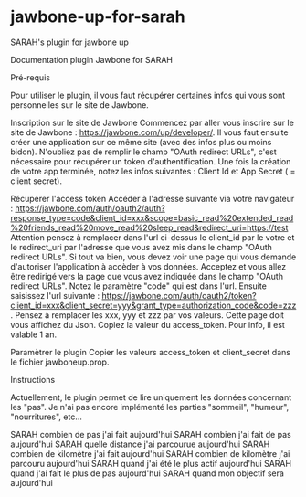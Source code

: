 jawbone-up-for-sarah
====================

SARAH's plugin for jawbone up

Documentation plugin Jawbone for SARAH

Pr&eacute;-requis


Pour utiliser le plugin, il vous faut r&eacute;cup&eacute;rer certaines infos qui vous sont personnelles sur le site de Jawbone.

Inscription sur le site de Jawbone
Commencez par aller vous inscrire sur le site de Jawbone : https://jawbone.com/up/developer/.
Il vous faut ensuite cr&eacute;er une application sur ce m&ecirc;me site (avec des infos plus ou moins bidon).
N'oubliez pas de remplir le champ "OAuth redirect URLs", c'est n&eacute;cessaire pour r&eacute;cup&eacute;rer un token d'authentification.
Une fois la cr&eacute;ation de votre app termin&eacute;e, notez les infos suivantes : Client Id et App Secret ( = client secret).

R&eacute;cuperer l'access token
Acc&eacute;der &agrave; l'adresse suivante via votre navigateur : https://jawbone.com/auth/oauth2/auth?response_type=code&client_id=xxx&scope=basic_read%20extended_read%20friends_read%20move_read%20sleep_read&redirect_uri=https://test
Attention pensez &agrave; remplacer dans l'url ci-dessus le client_id par le votre et le redirect_uri par l'adresse que vous avez mis dans le champ "OAuth redirect URLs".
Si tout va bien, vous devez voir une page qui vous demande d'autoriser l'application &agrave; acc&egrave;der &agrave; vos donn&eacute;es. Acceptez et vous allez &ecirc;tre redirig&eacute; vers la page que vous avez indiqu&eacute;e dans le champ "OAuth redirect URLs".
Notez le param&egrave;tre "code" qui est dans l'url.
Ensuite saisissez l'url suivante : https://jawbone.com/auth/oauth2/token?client_id=xxx&client_secret=yyy&grant_type=authorization_code&code=zzz.
Pensez &agrave; remplacer les xxx, yyy et zzz par vos valeurs.
Cette page doit vous affichez du Json. Copiez la valeur du access_token. Pour info, il est valable 1 an.

Param&egrave;trer le plugin
Copier les valeurs access_token et client_secret dans le fichier jawboneup.prop.


Instructions

Actuellement, le plugin permet de lire uniquement les donn&eacute;es concernant les "pas". Je n'ai pas encore impl&eacute;ment&eacute; les parties "sommeil", "humeur", "nourritures", etc...

SARAH combien de pas j'ai fait aujourd'hui
SARAH combien j'ai fait de pas aujourd'hui
SARAH quelle distance j'ai parcourue aujourd'hui
SARAH combien de kilom&egrave;tre j'ai fait aujourd'hui
SARAH combien de kilom&egrave;tre j'ai parcouru aujourd'hui
SARAH quand j'ai &eacute;t&eacute; le plus actif aujourd'hui
SARAH quand j'ai fait le plus de pas aujourd'hui
SARAH quand mon objectif sera aujourd'hui		
